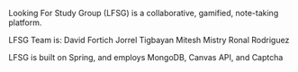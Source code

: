 Looking For Study Group (LFSG) is a collaborative, gamified, note-taking platform.

LFSG Team is:
David Fortich
Jorrel Tigbayan
Mitesh Mistry
Ronal Rodriguez

LFSG is built on Spring, and employs MongoDB, Canvas API, and Captcha

